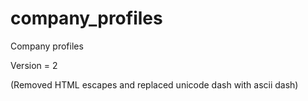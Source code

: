 # company_profiles
Company profiles

Version = 2

(Removed HTML escapes and replaced unicode dash with ascii dash)

